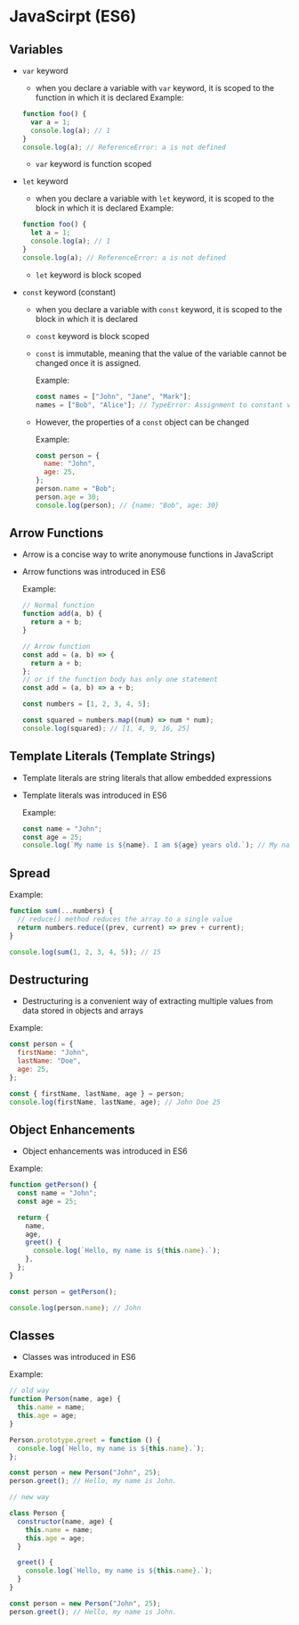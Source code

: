 # JavaScirpt (ES6)

## Variables

- `var` keyword

  - when you declare a variable with `var` keyword, it is scoped to the function in which it is declared
    Example:

  ```javascript
  function foo() {
    var a = 1;
    console.log(a); // 1
  }
  console.log(a); // ReferenceError: a is not defined
  ```

  - `var` keyword is function scoped

- `let` keyword

  - when you declare a variable with `let` keyword, it is scoped to the block in which it is declared
    Example:

  ```javascript
  function foo() {
    let a = 1;
    console.log(a); // 1
  }
  console.log(a); // ReferenceError: a is not defined
  ```

  - `let` keyword is block scoped

- `const` keyword (constant)

  - when you declare a variable with `const` keyword, it is scoped to the block in which it is declared
  - `const` keyword is block scoped
  - `const` is immutable, meaning that the value of the variable cannot be changed once it is assigned.

    Example:

    ```javascript
    const names = ["John", "Jane", "Mark"];
    names = ["Bob", "Alice"]; // TypeError: Assignment to constant variable
    ```

  - However, the properties of a `const` object can be changed

    Example:

    ```javascript
    const person = {
      name: "John",
      age: 25,
    };
    person.name = "Bob";
    person.age = 30;
    console.log(person); // {name: "Bob", age: 30}
    ```

## Arrow Functions

- Arrow is a concise way to write anonymouse functions in JavaScript
- Arrow functions was introduced in ES6

  Example:

  ```javascript
  // Normal function
  function add(a, b) {
    return a + b;
  }

  // Arrow function
  const add = (a, b) => {
    return a + b;
  };
  // or if the function body has only one statement
  const add = (a, b) => a + b;

  const numbers = [1, 2, 3, 4, 5];

  const squared = numbers.map((num) => num * num);
  console.log(squared); // [1, 4, 9, 16, 25]
  ```

## Template Literals (Template Strings)

- Template literals are string literals that allow embedded expressions
- Template literals was introduced in ES6

  Example:

  ```javascript
  const name = "John";
  const age = 25;
  console.log(`My name is ${name}. I am ${age} years old.`); // My name is John. I am 25 years old.
  ```

## Spread

Example:

```javascript
function sum(...numbers) {
  // reduce() method reduces the array to a single value
  return numbers.reduce((prev, current) => prev + current);
}

console.log(sum(1, 2, 3, 4, 5)); // 15
```

## Destructuring

- Destructuring is a convenient way of extracting multiple values from data stored in objects and arrays

Example:

```javascript
const person = {
  firstName: "John",
  lastName: "Doe",
  age: 25,
};

const { firstName, lastName, age } = person;
console.log(firstName, lastName, age); // John Doe 25
```

## Object Enhancements

- Object enhancements was introduced in ES6

Example:

```javascript
function getPerson() {
  const name = "John";
  const age = 25;

  return {
    name,
    age,
    greet() {
      console.log(`Hello, my name is ${this.name}.`);
    },
  };
}

const person = getPerson();

console.log(person.name); // John
```

## Classes

- Classes was introduced in ES6

Example:

```javascript
// old way
function Person(name, age) {
  this.name = name;
  this.age = age;
}

Person.prototype.greet = function () {
  console.log(`Hello, my name is ${this.name}.`);
};

const person = new Person("John", 25);
person.greet(); // Hello, my name is John.

// new way

class Person {
  constructor(name, age) {
    this.name = name;
    this.age = age;
  }

  greet() {
    console.log(`Hello, my name is ${this.name}.`);
  }
}

const person = new Person("John", 25);
person.greet(); // Hello, my name is John.
```
